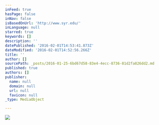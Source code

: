 ```yaml
---
inFeed: true
hasPage: false
inNav: false
isBasedOnUrl: 'http://www.syr.edu/'
inLanguage: null
starred: true
keywords: []
description: ''
datePublished: '2016-02-01T14:53:41.873Z'
dateModified: '2016-02-01T14:52:56.266Z'
title: ''
author: []
sourcePath: _posts/2016-01-25-6bd67d58-83e4-4ecc-8736-81d2fa826dd2.md
published: true
authors: []
publisher:
  name: null
  domain: null
  url: null
  favicon: null
_type: MediaObject

---
```

![](https://the-grid-user-content.s3-us-west-2.amazonaws.com/ad9149d5-3c9b-401f-a4aa-ae824a95cd2b.png)